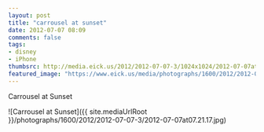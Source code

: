 ```yaml
---
layout: post
title: "carrousel at sunset"
date: 2012-07-07 08:09
comments: false
tags: 
- disney
- iPhone
thumbsrc: http://media.eick.us/2012/2012-07-07-3/1024x1024/2012-07-07at07.21.17.jpg
featured_image: "https://www.eick.us/media/photographs/1600/2012/2012-07-07-3/2012-07-07at07.21.17.jpg"
---
```

Carrousel at Sunset

![Carrousel at Sunset]({{ site.mediaUrlRoot }}/photographs/1600/2012/2012-07-07-3/2012-07-07at07.21.17.jpg)

